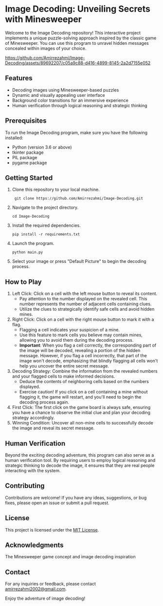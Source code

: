 # Image Decoding: Unveiling Secrets with Minesweeper

Welcome to the Image Decoding repository! This interactive project implements a unique puzzle-solving approach inspired by the classic game of Minesweeper. You can use this program to unravel hidden messages concealed within images of your choice.


https://github.com/Amirrezahmi/Image-Decoding/assets/89692207/c05a9c88-d416-4899-8145-2a2d7155e052

## Features

   - Decoding images using Minesweeper-based puzzles
   - Dynamic and visually appealing user interface
   - Background color transitions for an immersive experience
   - Human verification through logical reasoning and strategic thinking

## Prerequisites

To run the Image Decoding program, make sure you have the following installed:

   - Python (version 3.6 or above)
   - tkinter package
   - PIL package
   - pygame package


## Getting Started

  1. Clone this repository to your local machine.

     ``` git clone https://github.com/Amirrezahmi/Image-Decoding.git```

2. Navigate to the project directory.


     ```cd Image-Decoding```
  
3. Install the required dependencies.


     ```pip install -r requirements.txt```
  
4. Launch the program.

     ```python main.py```
5. Select your image or press "Default Picture" to begin the decoding process.

## How to Play

   1. Left Click: Click on a cell with the left mouse button to reveal its content.
      - Pay attention to the number displayed on the revealed cell. This number represents the number of adjacent cells containing clues.
      - Utilize the clues to strategically identify safe cells and avoid hidden mines.
   2. Right Click: Click on a cell with the right mouse button to mark it with a flag.
      - Flagging a cell indicates your suspicion of a mine.
      - Use this feature to mark cells you believe may contain mines, allowing you to avoid them during the decoding process.
      - $\textbf{Important}$: When you flag a cell correctly, the corresponding part of the image will be decoded, revealing a portion of the hidden message. However, if you flag a cell incorrectly, that part of the image won't decode, emphasizing that blindly flagging all cells won't help you uncover the entire secret message.
   3. Decoding Strategy: Combine the information from the revealed numbers and your flagged cells to make informed decisions.
      - Deduce the contents of neighboring cells based on the numbers displayed.
      - Exercise caution! If you click on a cell containing a mine without flagging it, the game will restart, and you'll need to begin the decoding process again.
   4. First Click: The first click on the game board is always safe, ensuring you have a chance to observe the initial clue and plan your decoding strategy accordingly.
   5. Winning Condition: Uncover all non-mine cells to successfully decode the image and reveal its secret message.


## Human Verification

Beyond the exciting decoding adventure, this program can also serve as a human verification tool. By requiring users to employ logical reasoning and strategic thinking to decode the image, it ensures that they are real people interacting with the system.

## Contributing

Contributions are welcome! If you have any ideas, suggestions, or bug fixes, please open an issue or submit a pull request.


## License

This project is licensed under the [MIT License](https://opensource.org/license/mit/).


## Acknowledgments

The Minesweeper game concept and image decoding inspiration


## Contact


For any inquiries or feedback, please contact amirrezahmi2002@gmail.com.

Enjoy the adventure of image decoding!





